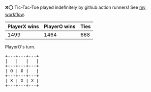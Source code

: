 :x::o: Tic-Tac-Toe played indefinitely by github action runners! See [my workflow](.github/workflows/play.yaml).

|PlayerX wins|PlayerO wins|Ties|
|-|-|-|
|1499|1464|668|

PlayerO's turn.

<pre>
+---+---+---+
|   |   |   |
+---+---+---+
| O | O |   |
+---+---+---+
| X | X | X |
+---+---+---+
</pre>